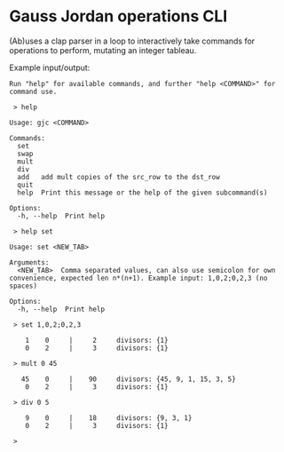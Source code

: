 # Gauss Jordan operations CLI

(Ab)uses a clap parser in a loop to interactively take commands for operations to perform, mutating an integer tableau.

Example input/output:
```
Run "help" for available commands, and further "help <COMMAND>" for command use.

 > help

Usage: gjc <COMMAND>

Commands:
  set   
  swap  
  mult  
  div   
  add   add mult copies of the src_row to the dst_row
  quit  
  help  Print this message or the help of the given subcommand(s)

Options:
  -h, --help  Print help

 > help set

Usage: set <NEW_TAB>

Arguments:
  <NEW_TAB>  Comma separated values, can also use semicolon for own convenience, expected len n*(n+1). Example input: 1,0,2;0,2,3 (no spaces)

Options:
  -h, --help  Print help

 > set 1,0,2;0,2,3

    1    0     |     2     divisors: {1}
    0    2     |     3     divisors: {1}

 > mult 0 45

   45    0     |    90     divisors: {45, 9, 1, 15, 3, 5}
    0    2     |     3     divisors: {1}

 > div 0 5

    9    0     |    18     divisors: {9, 3, 1}
    0    2     |     3     divisors: {1}

 >
```
